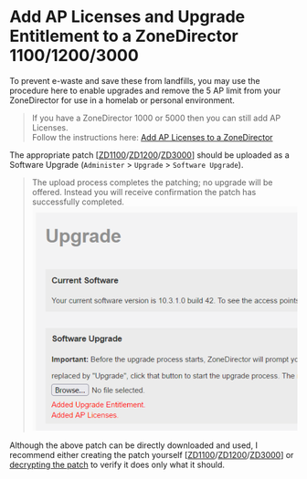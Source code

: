 # Add AP Licenses and Upgrade Entitlement to a ZoneDirector 1100/1200/3000

To prevent e-waste and save these from landfills, you may use the procedure here to enable upgrades and remove the 5 AP limit from your ZoneDirector for use in a homelab or personal environment.

>If you have a ZoneDirector 1000 or 5000 then you can still add AP Licenses.  
>Follow the instructions here: [Add AP Licenses to a ZoneDirector](ZDAddLicenses.md)

The appropriate patch [[ZD1100](../images/zd1100.licenses.patch.img)/[ZD1200](../images/zd1200.licenses.patch.img)/[ZD3000](../images/zd3000.licenses.patch.img)] should be uploaded as a Software Upgrade (`Administer` > `Upgrade` > `Software Upgrade`).  
> The upload process completes the patching; no upgrade will be offered. Instead you will receive confirmation the patch has successfully completed.  
> ![](../images/Support_And_Licenses_1031.png)

Although the above patch can be directly downloaded and used, I recommend either creating the patch yourself [[ZD1100](../Scripts/create_zd1100_licenses_patch.sh)/[ZD1200](../Scripts/create_zd1200_licenses_patch.sh)/[ZD3000](../Scripts/create_zd3000_licenses_patch.sh)] or [decrypting the patch](DecryptRuckusBackups.md) to verify it does only what it should.
